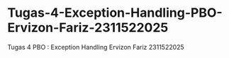 # Tugas-4-Exception-Handling-PBO-Ervizon-Fariz-2311522025
Tugas 4 PBO : Exception Handling Ervizon Fariz 2311522025
